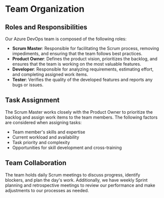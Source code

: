 # Team Organization

## Roles and Responsibilities
Our Azure DevOps team is composed of the following roles:
- **Scrum Master**: Responsible for facilitating the Scrum process, removing impediments, and ensuring that the team follows best practices.
- **Product Owner**: Defines the product vision, prioritizes the backlog, and ensures that the team is working on the most valuable features.
- **Developer**: Responsible for analyzing requirements, estimating effort, and completing assigned work items.
- **Tester**: Verifies the quality of the developed features and reports any bugs or issues.

## Task Assignment
The Scrum Master works closely with the Product Owner to prioritize the backlog and assign work items to the team members. The following factors are considered when assigning tasks:
- Team member's skills and expertise
- Current workload and availability
- Task priority and complexity
- Opportunities for skill development and cross-training

## Team Collaboration
The team holds daily Scrum meetings to discuss progress, identify blockers, and plan the day's work. Additionally, we have weekly Sprint planning and retrospective meetings to review our performance and make adjustments to our processes as needed.